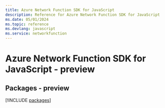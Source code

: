 ```yaml
---
title: Azure Network Function SDK for JavaScript
description: Reference for Azure Network Function SDK for JavaScript
ms.date: 05/01/2024
ms.topic: reference
ms.devlang: javascript
ms.service: networkfunction
---
```

# Azure Network Function SDK for JavaScript - preview
## Packages - preview
[!INCLUDE [packages](network-function-index.md)]